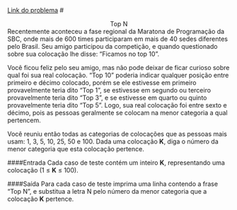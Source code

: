 [Link do problema](https://www.beecrowd.com.br/judge/problems/view/1943)
#<center>Top N</center>
Recentemente aconteceu a fase regional da Maratona de Programação da SBC, onde mais de 600 times participaram em mais de 40 sedes diferentes pelo Brasil. Seu amigo participou da competição, e quando questionado sobre sua colocação lhe disse: “Ficamos no top 10”.

Você ficou feliz pelo seu amigo, mas não pode deixar de ficar curioso sobre qual foi sua real colocação. “Top 10” poderia indicar qualquer posição entre primeiro e décimo colocado, porém se ele estivesse em primeiro provavelmente teria dito “Top 1”, se estivesse em segundo ou terceiro provavelmente teria dito “Top 3”, e se estivesse em quarto ou quinto provavelmente teria dito “Top 5”. Logo, sua real colocação foi entre sexto e décimo, pois as pessoas geralmente se colocam na menor categoria a qual pertencem.

Você reuniu então todas as categorias de colocações que as pessoas mais usam: 1, 3, 5, 10, 25, 50 e 100. Dada uma colocação **K**, diga o número da menor categoria que esta colocação pertence.

####Entrada
Cada caso de teste contém um inteiro **K**, representando uma colocação (1 ≤ **K** ≤ 100).

####Saída
Para cada caso de teste imprima uma linha contendo a frase “Top N”, e substitua a letra N pelo número da menor categoria que a colocação **K** pertence.